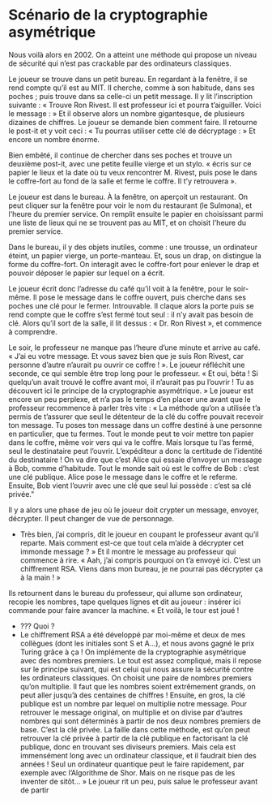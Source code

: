 # Scénario de la cryptographie asymétrique

Nous voilà alors en 2002. On a atteint une méthode qui propose un niveau de sécurité qui n’est pas crackable par des ordinateurs classiques.

Le joueur se trouve dans un petit bureau. En regardant à la fenêtre, il se rend compte qu’il est au MIT. Il cherche, comme à son habitude, dans ses poches ; puis trouve dans sa celle-ci un petit message. Il y lit l’inscription suivante :
« Trouve Ron Rivest. Il est professeur ici et pourra t’aiguiller. Voici le message : »
Et il observe alors un nombre gigantesque, de plusieurs dizaines de chiffres. Le joueur se demande bien comment faire.
Il retourne le post-it et y voit ceci :
« Tu pourras utiliser cette clé de décryptage : »
Et encore un nombre énorme.

Bien embêté, il continue de chercher dans ses poches et trouve un deuxième post-it, avec une petite feuille vierge et un stylo.
« écris sur ce papier le lieux et la date où tu veux rencontrer M. Rivest, puis pose le dans le coffre-fort au fond de la salle et ferme le coffre. Il t’y retrouvera ».    

Le joueur est dans le bureau. À la fenêtre, on aperçoit un restaurant. On peut cliquer sur la fenêtre pour voir le nom du restaurant (le Sulmona), et l'heure du premier service. On remplit ensuite le papier en choisissant parmi une liste de lieux qui ne se trouvent pas au MIT, et on choisit l'heure du premier service.   

Dans le bureau, il y des objets inutiles, comme : une trousse, un ordinateur éteint, un papier vierge, un porte-manteau. Et, sous un drap, on distingue la forme du coffre-fort. On interagit avec le coffre-fort pour enlever le drap et pouvoir déposer le papier sur lequel on a écrit.  

  Le joueur écrit donc l’adresse du café qu’il voit à la fenêtre, pour le soir-même. Il pose le message dans le coffre ouvert, puis cherche dans ses poches une clé pour le fermer. Introuvable. Il claque alors la porte puis se rend compte que le coffre s’est fermé tout seul : il n’y avait pas besoin de clé. Alors qu’il sort de la salle, il lit dessus : « Dr. Ron Rivest », et commence à comprendre.

Le soir, le professeur ne manque pas l’heure d’une minute et arrive au café.
« J’ai eu votre message. Et vous savez bien que je suis Ron Rivest, car personne d’autre n’aurait pu ouvrir ce coffre ! ». 
Le joueur réfléchit une seconde, ce qui semble être trop long pour le professeur.
« Et oui, béta ! Si quelqu’un avait trouvé le coffre avant moi, il n’aurait pas pu l’ouvrir ! Tu as découvert ici le principe de la cryptographie asymétrique. »
Le joueur est encore un peu perplexe, et n’a pas le temps d’en placer une avant que le professeur recommence à parler très vite :
« La méthode qu’on a utilisée t’a permis de t’assurer que seul le détenteur de la clé du coffre pouvait recevoir ton message.
Tu poses ton message dans un coffre destiné à une personne en particulier, que tu fermes. Tout le monde peut te voir mettre ton papier dans le coffre, même voir vers qui va le coffre. Mais lorsque tu l’as fermé, seul le destinataire peut l’ouvrir. L’expéditeur a donc la certitude de l’identité du destinataire !
On va dire que c’est Alice qui essaie d’envoyer un message à Bob, comme d’habitude. Tout le monde sait où est le coffre de Bob : c’est une clé publique. Alice pose le message dans le coffre et le referme. Ensuite, Bob vient l’ouvrir avec une clé que seul lui possède : c’est sa clé privée."

Il y a alors une phase de jeu où le joueur doit crypter un message, envoyer, décrypter. Il peut changer de vue de personnage. 

-	Très bien, j’ai compris, dit le joueur en coupant le professeur avant qu’il reparte. Mais comment est-ce que tout cela m’aide à décrypter cet immonde message ? »
Et il montre le message au professeur qui commence à rire.
« Aah, j’ai compris pourquoi on t’a envoyé ici. C’est un chiffrement RSA. Viens dans mon bureau, je ne pourrai pas décrypter ça à la main ! »

Ils retournent dans le bureau du professeur, qui allume son ordinateur, recopie les nombres, tape quelques lignes et dit au joueur : insérer ici commande pour faire avancer la machine.
« Et voilà, le tour est joué !
-	 ??? Quoi ?
-	Le chiffrement RSA a été développé par moi-même et deux de mes collègues (dont les initiales sont S et A…), et nous avons gagné le prix Turing grâce à ça ! On implémente de la cryptographie asymétrique avec des nombres premiers. Le tout est assez compliqué, mais il repose sur le principe suivant, qui est celui qui nous assure la sécurité contre les ordinateurs classiques.
On choisit une paire de nombres premiers qu’on multiplie. Il faut que les nombres soient extrêmement grands, on peut aller jusqu’à des centaines de chiffres !
Ensuite, en gros, la clé publique est un nombre par lequel on multiplie notre message. Pour retrouver le message original, on multiplie et on divise par d’autres nombres qui sont déterminés à partir de nos deux nombres premiers de base. C’est la clé privée.
La faille dans cette méthode, est qu’on peut retrouver la clé privée à partir de la clé publique en factorisant la clé publique, donc en trouvant ses diviseurs premiers. Mais cela est immensément long avec un ordinateur classique, et il faudrait bien des années ! Seul un ordinateur quantique peut le faire rapidement, par exemple avec l’Algorithme de Shor. Mais on ne risque pas de les inventer de sitôt… »
Le joueur rit un peu, puis salue le professeur avant de partir

